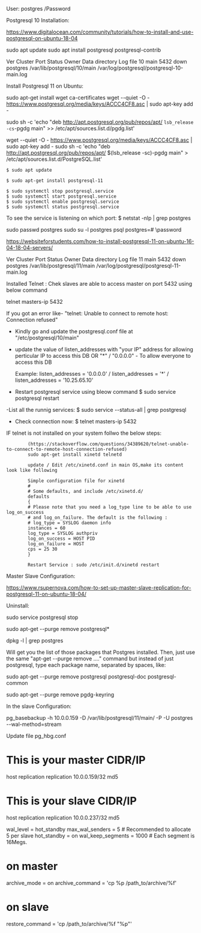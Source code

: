 User: postgres /Password


Postgresql 10 Installation:

https://www.digitalocean.com/community/tutorials/how-to-install-and-use-postgresql-on-ubuntu-18-04

sudo apt update
sudo apt install postgresql postgresql-contrib


Ver Cluster Port Status Owner    Data directory              Log file
10  main    5432 down   postgres /var/lib/postgresql/10/main /var/log/postgresql/postgresql-10-main.log


Install Postgresql 11 on Ubuntu:

sudo apt-get install wget ca-certificates
wget --quiet -O - https://www.postgresql.org/media/keys/ACCC4CF8.asc | sudo apt-key add -

sudo sh -c 'echo "deb http://apt.postgresql.org/pub/repos/apt/ `lsb_release -cs`-pgdg main" >> /etc/apt/sources.list.d/pgdg.list'

wget --quiet -O - https://www.postgresql.org/media/keys/ACCC4CF8.asc | sudo apt-key add -
sudo sh -c 'echo "deb http://apt.postgresql.org/pub/repos/apt/ $(lsb_release -sc)-pgdg main" > /etc/apt/sources.list.d/PostgreSQL.list'

	$ sudo apt update

	$ sudo apt-get install postgresql-11

	$ sudo systemctl stop postgresql.service
	$ sudo systemctl start postgresql.service
	$ sudo systemctl enable postgresql.service
	$ sudo systemctl status postgresql.service

To see the service is listening on which port: 
	$ netstat -nlp | grep postgres 

sudo passwd postgres
sudo su -l postgres
psql
postgres=# \password

https://websiteforstudents.com/how-to-install-postgresql-11-on-ubuntu-16-04-18-04-servers/

Ver Cluster Port Status Owner    Data directory              Log file
11  main    5432 down   postgres /var/lib/postgresql/11/main /var/log/postgresql/postgresql-11-main.log


Installed Telnet :
Chek slaves are able to access master on port 5432 using below command

telnet masters-ip 5432


If you got an error like- "telnet: Unable to connect to remote host: Connection refused"

- Kindly go and update the postgresql.conf file at "/etc/postgresql/10/main"
- update the value of listen_addresses with 
	"your IP" address for allowing perticular IP to access this DB
  OR "*" / "0.0.0.0"  - To allow everyone to access this DB
  
  Example: listen_addresses = '0.0.0.0'  / listen_addresses = '*' / listen_addresses = '10.25.65.10'
  
- Restart postgresql service using bleow command
	$ sudo service postgresql restart
	
-List all the runnig services:
	$ sudo service --status-all | grep postgresql
	
	
- Check connection now: $ telnet masters-ip 5432

IF telnet is not installed on your system follwo the below steps:

			(https://stackoverflow.com/questions/34389620/telnet-unable-to-connect-to-remote-host-connection-refused)
			sudo apt-get install xinetd telnetd

			update / Edit /etc/xinetd.conf in main OS,make its content look like following 

			Simple configuration file for xinetd
			#
			# Some defaults, and include /etc/xinetd.d/
			defaults
			{
			# Please note that you need a log_type line to be able to use log_on_success
			# and log_on_failure. The default is the following :
			# log_type = SYSLOG daemon info
			instances = 60
			log_type = SYSLOG authpriv
			log_on_success = HOST PID
			log_on_failure = HOST
			cps = 25 30
			}

			Restart Service : sudo /etc/init.d/xinetd restart 
			
Master Slave Configuration:

https://www.rsupernova.com/how-to-set-up-master-slave-replication-for-postgresql-11-on-ubuntu-18-04/




Uninstall:

sudo service postgresql stop

sudo apt-get --purge remove postgresql\*


dpkg -l | grep postgres

Will get you the list of those packages that Postgres installed. Then, just use the same "apt-get --purge remove ...." command but instead of just postgresql, type each package name, separated by spaces, like:

sudo apt-get --purge remove postgresql postgresql-doc postgresql-common

sudo apt-get --purge remove pgdg-keyring





In the slave Configuration:

pg_basebackup -h 10.0.0.159 -D /var/lib/postgresql/11/main/ -P -U postgres --wal-method=stream




Update file pg_hbg.conf

# This is your master CIDR/IP 
host replication replication 10.0.0.159/32 md5 
# This is your slave CIDR/IP 
host replication replication 10.0.0.237/32 md5 


wal_level = hot_standby
max_wal_senders = 5  # Recommended to allocate 5 per slave 
hot_standby = on 
wal_keep_segments = 1000    # Each segment is 16Megs.  


# on master 
archive_mode = on 
archive_command = 'cp %p /path_to/archive/%f'   

# on slave 
restore_command = 'cp /path_to/archive/%f "%p"'  






